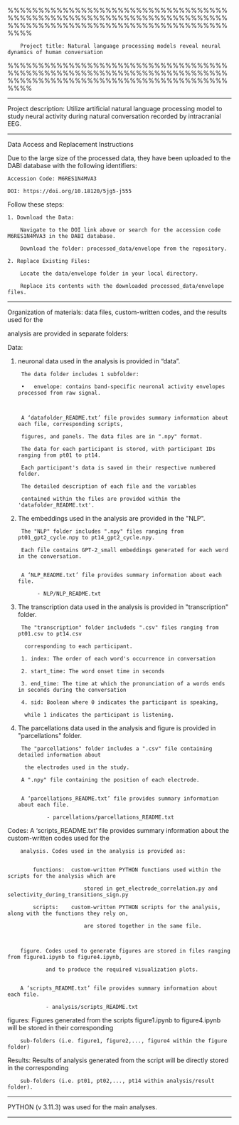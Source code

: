 

%%%%%%%%%%%%%%%%%%%%%%%%%%%%%%%%%%%%%%%%%%%%%%%%%%%%%%%%%%%%%%%%%%%%%%%%%%%%%%%%%%%%%%%%%%%%%%%%%%%%%%%%%%%%%%%%



		Project title: Natural language processing models reveal neural dynamics of human conversation



%%%%%%%%%%%%%%%%%%%%%%%%%%%%%%%%%%%%%%%%%%%%%%%%%%%%%%%%%%%%%%%%%%%%%%%%%%%%%%%%%%%%%%%%%%%%%%%%%%%%%%%%%%%%%%%%

----------------------------------------------------------------------------------------------------------------



Project description: Utilize artificial natural language processing model to study neural activity during 
natural conversation recorded by intracranial EEG.


----------------------------------------------------------------------------------------------------------------
Data Access and Replacement Instructions

Due to the large size of the processed data, they have been uploaded to the DABI database with the following identifiers:

	Accession Code: M6RES1N4MVA3
	
	DOI: https://doi.org/10.18120/5jg5-j555
	
Follow these steps:

	1. Download the Data:

		Navigate to the DOI link above or search for the accession code M6RES1N4MVA3 in the DABI database.

		Download the folder: processed_data/envelope from the repository.

	2. Replace Existing Files:

		Locate the data/envelope folder in your local directory.

		Replace its contents with the downloaded processed_data/envelope files.



----------------------------------------------------------------------------------------------------------------

Organization of materials: data files, custom-written codes, and the results used for the

analysis are provided in separate folders:




Data:		

1. neuronal data used in the analysis is provided in “data”. 

		
		The data folder includes 1 subfolder:

		•	envelope: contains band-specific neuronal activity envelopes processed from raw signal.



		A ‘datafolder_README.txt’ file provides summary information about each file, corresponding scripts, 

		figures, and panels. The data files are in ".npy" format. 

        The data for each participant is stored, with participant IDs ranging from pt01 to pt14.

        Each participant's data is saved in their respective numbered folder.

        The detailed description of each file and the variables

		contained within the files are provided within the 'datafolder_README.txt'.

2. The embeddings used in the analysis are provided in the "NLP".

        The "NLP" folder includes ".npy" files ranging from pt01_gpt2_cycle.npy to pt14_gpt2_cycle.npy.

        Each file contains GPT-2_small embeddings generated for each word in the conversation.


        A ‘NLP_README.txt’ file provides summary information about each file.

             - NLP/NLP_README.txt

3. The transcription data used in the analysis is provided in "transcription" folder.

        The "transcription" folder includeds ".csv" files ranging from pt01.csv to pt14.csv 

         corresponding to each participant.

        1. index: The order of each word's occurrence in conversation

        2. start_time: The word onset time in seconds

        3. end_time: The time at which the pronunciation of a words ends in seconds during the conversation

        4. sid: Boolean where 0 indicates the participant is speaking, 

         while 1 indicates the participant is listening.

4. The parcellations data used in the analysis and figure is provided in "parcellations" folder.

        The "parcellations" folder includes a ".csv" file containing detailed information about 

         the electrodes used in the study.

        A ".npy" file containing the position of each electrode.


        A ‘parcellations_README.txt’ file provides summary information about each file.

                - parcellations/parcellations_README.txt


Codes: 		A ‘scripts_README.txt’ file provides summary information about the custom-written codes used for the 

        analysis. Codes used in the analysis is provided as:


            functions:	custom-written PYTHON functions used within the scripts for the analysis which are

                            stored in get_electrode_correlation.py and selectivity_during_transitions_sign.py

            scripts:	custom-written PYTHON scripts for the analysis, along with the functions they rely on,
                
                            are stored together in the same file.



        figure. Codes used to generate figures are stored in files ranging from figure1.ipynb to figure4.ipynb, 

                and to produce the required visualization plots.


        A ‘scripts_README.txt’ file provides summary information about each file.

                - analysis/scripts_README.txt

		

figures:		Figures generated from the scripts figure1.ipynb to figure4.ipynb will be stored in their corresponding

        sub-folders (i.e. figure1, figure2,..., figure4 within the figure folder)




Results:	Results of analysis generated from the script will be directly stored in the corresponding

		sub-folders (i.e. pt01, pt02,..., pt14 within analysis/result folder).

----------------------------------------------------------------------------------------------------------------		

PYTHON (v 3.11.3) was used for the main analyses.

----------------------------------------------------------------------------------------------------------------

